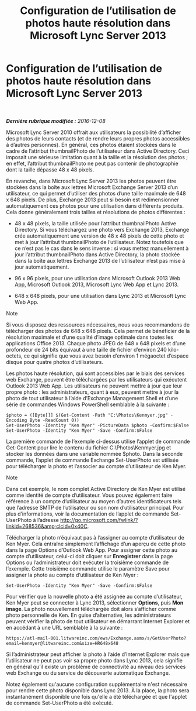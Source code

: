 ﻿---
title: Configuration de l’utilisation de photos haute résolution dans Microsoft Lync Server 2013
TOCTitle: Configuration de l’utilisation de photos haute résolution dans Microsoft Lync Server 2013
ms:assetid: 995da78a-dc44-45a3-908d-16fe36cfa0d9
ms:mtpsurl: https://technet.microsoft.com/fr-fr/library/JJ688150(v=OCS.15)
ms:contentKeyID: 49891457
ms.date: 12/10/2016
mtps_version: v=OCS.15
ms.translationtype: HT
---

# Configuration de l’utilisation de photos haute résolution dans Microsoft Lync Server 2013

 

_**Dernière rubrique modifiée :** 2016-12-08_

Microsoft Lync Server 2010 offrait aux utilisateurs la possibilité d’afficher des photos de leurs contacts (et de rendre leurs propres photos accessibles à d’autres personnes). En général, ces photos étaient stockées dans le cadre de l’attribut thumbnailPhoto de l’utilisateur dans Active Directory. Ceci imposait une sérieuse limitation quant à la taille et la résolution des photos ; en effet, l’attribut thumbnailPhoto ne peut pas contenir de photographie dont la taille dépasse 48 x 48 pixels.

En revanche, dans Microsoft Lync Server 2013 les photos peuvent être stockées dans la boîte aux lettres Microsoft Exchange Server 2013 d’un utilisateur, ce qui permet d’utiliser des photos d’une taille maximale de 648 x 648 pixels. De plus, Exchange 2013 peut si besoin est redimensionner automatiquement ces photos pour une utilisation dans différents produits. Cela donne généralement trois tailles et résolutions de photos différentes :

  - 48 x 48 pixels, la taille utilisée pour l’attribut thumbnailPhoto Active Directory. Si vous téléchargez une photo vers Exchange 2013, Exchange crée automatiquement une version de 48 x 48 pixels de cette photo et met à jour l’attribut thumbnailPhoto de l’utilisateur. Notez toutefois que ce n’est pas le cas dans le sens inverse : si vous mettez manuellement à jour l’attribut thumbnailPhoto dans Active Directory, la photo stockée dans la boîte aux lettres Exchange 2013 de l’utilisateur n’est pas mise à jour automatiquement.

  - 96 x 96 pixels, pour une utilisation dans Microsoft Outlook 2013 Web App, Microsoft Outlook 2013, Microsoft Lync Web App et Lync 2013.

  - 648 x 648 pixels, pour une utilisation dans Lync 2013 et Microsoft Lync Web App.

> [!NOTE]  
> Si vous disposez des ressources nécessaires, nous vous recommandons de télécharger des photos de 648 x 648 pixels. Cela permet de bénéficier de la résolution maximale et d’une qualité d’image optimale dans toutes les applications Office 2013. Chaque photo JPEG de 648 x 648 pixels et d’une profondeur de 24 bits équivaut à une taille de fichier d’environ 240 kilo-octets, ce qui signifie que vous avez besoin d’environ 1 mégaoctet d’espace disque pour quatre photos d’utilisateurs.

Les photos haute résolution, qui sont accessibles par le biais des services web Exchange, peuvent être téléchargées par les utilisateurs qui exécutent Outlook 2013 Web App. Les utilisateurs ne peuvent mettre à jour que leur propre photo : les administrateurs, quant à eux, peuvent mettre à jour la photo de tout utilisateur à l’aide d’Exchange Management Shell et d’une série de commandes Windows PowerShell semblable à la suivante :

    $photo = ([Byte[]] $(Get-Content -Path "C:\Photos\Kenmyer.jpg" -Encoding Byte -ReadCount 0))
    Set-UserPhoto -Identity "Ken Myer" -PictureData $photo -Confirm:$False
    Set-UserPhoto -Identity "Ken Myer" -Save -Confirm:$False

La première commande de l’exemple ci-dessus utilise l’applet de commande Get-Content pour lire le contenu du fichier C:\\Photos\\Kenmyer.jpg et stocker les données dans une variable nommée $photo. Dans la seconde commande, l’applet de commande Exchange Set-UserPhoto est utilisée pour télécharger la photo et l’associer au compte d’utilisateur de Ken Myer.

> [!NOTE]  
> Dans cet exemple, le nom complet Active Directory de Ken Myer est utilisé comme identité de compte d’utilisateur. Vous pouvez également faire référence à un compte d’utilisateur au moyen d’autres identificateurs tels que l’adresse SMTP de l’utilisateur ou son nom d’utilisateur principal. Pour plus d’informations, voir la documentation de l’applet de commande Set-UserPhoto à l’adresse <a href="http://go.microsoft.com/fwlink/?linkid=268536%26clcid=0x40c">http://go.microsoft.com/fwlink/?linkid=268536&amp;clcid=0x40C</a>.

Télécharger la photo n’équivaut pas à l’assigner au compte d’utilisateur de Ken Myer. Cela entraîne simplement l’affichage d’un aperçu de cette photo dans la page Options d’Outlook Web App. Pour assigner cette photo au compte d’utilisateur, celui-ci doit cliquer sur **Enregistrer** dans la page Options ou l’administrateur doit exécuter la troisième commande de l’exemple. Cette troisième commande utilise le paramètre Save pour assigner la photo au compte d’utilisateur de Ken Myer :

    Set-UserPhoto -Identity "Ken Myer" -Save -Confirm:$False

Pour vérifier que la nouvelle photo a été assignée au compte d’utilisateur, Ken Myer peut se connecter à Lync 2013, sélectionner **Options**, puis **Mon image**. La photo nouvellement téléchargée doit alors s’afficher comme photo personnelle de Ken. En guise d’alternative, les administrateurs peuvent vérifier la photo de tout utilisateur en démarrant Internet Explorer et en accédant à une URL semblable à la suivante :

    https://atl-mail-001.litwareinc.com/ews/Exchange.asmx/s/GetUserPhoto?email=kenmyer@litwareinc.com&size=HR648x648

Si l’administrateur peut afficher la photo à l’aide d’Internet Explorer mais que l’utilisateur ne peut pas voir sa propre photo dans Lync 2013, cela signifie en général qu’il existe un problème de connectivité au niveau des services web Exchange ou du service de découverte automatique Exchange.

Notez également qu'aucune configuration supplémentaire n'est nécessaire pour rendre cette photo disponible dans Lync 2013. À la place, la photo sera instantanément disponible une fois qu'elle a été téléchargée et que l'applet de commande Set-UserPhoto a été exécuté.

